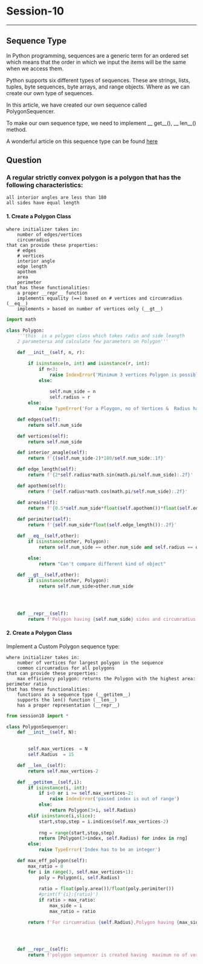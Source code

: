 # Session-10
---
## Sequence Type

In Python programming, sequences are a generic term for an ordered set which means that the order in which we input the items will be the same when we access them.

Python supports six different types of sequences. These are strings, lists, tuples, byte sequences, byte arrays, and range objects. Where as we can create our own type of  sequences. 

In this article, we have created our own sequence called PolygonSequencer.

To make our own sequence type, we need to implement __ get__(), __  len__()  method.

A wonderful article on this sequence type can be found [here](https://blog.teclado.com/creating-a-new-sequence-type-in-python-part-1/)



## Question

###  A regular strictly convex polygon is a polygon that has the following characteristics:

    all interior angles are less than 180
    all sides have equal length

#### 1. Create a Polygon Class

    where initializer takes in:
        number of edges/vertices
        circumradius
    that can provide these properties:
        # edges
        # vertices
        interior angle
        edge length
        apothem
        area
        perimeter
    that has these functionalities:
        a proper __repr__ function
        implements equality (==) based on # vertices and circumradius (__eq__)
        implements > based on number of vertices only (__gt__)

```python
import math

class Polygon:
	'''this  is a polygon class which takes radis and side leangth 
	2 parametersa and calculate few parameters on Polygon'''

	def __init__(self, n, r):

		if isinstance(n, int) and isinstance(r, int):
			if n<3:
				raise IndexError('Minimum 3 vertices Polygon is possible')
			else:
		
				self.num_side = n
				self.radius = r
		else:
			raise TypeError('For a Ploygon, no of Vertices &  Radius has to be a number')

	def edges(self):
		return self.num_side

	def vertices(self):
		return self.num_side

	def interior_anagle(self):
		return f'{(self.num_side-2)*180/self.num_side:.1f}'

	def edge_length(self):
		return f'{2*self.radius*math.sin(math.pi/self.num_side):.2f}'

	def apothem(self):
		return f'{self.radius*math.cos(math.pi/self.num_side):.2f}'

	def area(self):
		return f'{0.5*self.num_side*float(self.apothem())*float(self.edge_length()):.2f}'
	
	def perimiter(self):
		return f'{self.num_side*float(self.edge_length()):.2f}'

	def __eq__(self,other):
		if isinstance(other, Polygon):
			return self.num_side == other.num_side and self.radius == other.radius

		else:
			return "Can't compare different kind of object"
	
	def __gt__(self,other):
		if isinstance(other, Polygon):
			return self.num_side>other.num_side
			



	def __repr__(self):
		return f'Polygon having {self.num_side} sides and circumradius {self.radius} units is created\n'
```

#### 2. Create a Polygon Class
Implement a Custom Polygon sequence type:

    where initializer takes in:
        number of vertices for largest polygon in the sequence
        common circumradius for all polygons
    that can provide these properties:
        max efficiency polygon: returns the Polygon with the highest area: perimeter ratio
    that has these functionalities:
        functions as a sequence type (__getitem__)
        supports the len() function (__len__)
        has a proper representation (__repr__)

```python
from session10 import *

class PolygonSequencer:
	def __init__(self, N):
		

		self.max_vertices  = N
		self.Radius  = 15

	def __len__(self):
		return self.max_vertices-2

	def __getitem__(self,i):
		if isinstance(i, int):
			if i<0 or i >= self.max_vertices-2:
				raise IndexError('passed index is out of range')
			else:
				return Polygon(3+i, self.Radius)
		elif isinstance(i,slice):
			start,stop,step = i.indices(self.max_vertices-2)
			
			rng = range(start,stop,step)
			return [Polygon(3+index, self.Radius) for index in rng]
		else:
			raise TypeError('Index has to be an integer')

	def max_eff_polygon(self):
		max_ratio = 0
		for i in range(3, self.max_vertices+1):
			poly = Polygon(i, self.Radius)
			
			ratio = float(poly.area())/float(poly.perimiter())
			#print(f'{i}:{ratio}')
			if ratio > max_ratio:
				max_side = i
				max_ratio = ratio

		return f'For circumradius {self.Radius},Polygon having {max_side} vertices is max efficiency polygon'




	def __repr__(self):
		return f'polygon sequencer is created having  maximum no of vertices is {self.max_vertices}'

```




 


